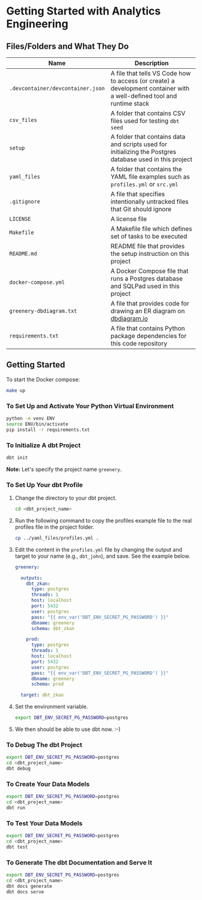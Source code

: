 # Getting Started with Analytics Engineering

## Files/Folders and What They Do

| Name | Description |
| - | - |
| `.devcontainer/devcontainer.json` | A file that tells VS Code how to access (or create) a development container with a well-defined tool and runtime stack |
| `csv_files` | A folder that contains CSV files used for testing `dbt seed` |
| `setup` | A folder that contains data and scripts used for initializing the Postgres database used in this project |
| `yaml_files` | A folder that contains the YAML file examples such as `profiles.yml` or `src.yml` |
| `.gitignore` | A file that specifies intentionally untracked files that Git should ignore |
| `LICENSE` | A license file |
| `Makefile` | A Makefile file which defines set of tasks to be executed |
| `README.md` | README file that provides the setup instruction on this project |
| `docker-compose.yml` | A Docker Compose file that runs a Postgres database and SQLPad used in this project |
| `greenery-dbdiagram.txt` | A file that provides code for drawing an ER diagram on [dbdiagram.io](https://dbdiagram.io/home) |
| `requirements.txt` | A file that contains Python package dependencies for this code repository |

## Getting Started

To start the Docker compose:

```sh
make up
```

### To Set Up and Activate Your Python Virtual Environment

```bash
python -m venv ENV
source ENV/bin/activate
pip install -r requirements.txt
```

### To Initialize A dbt Project

```bash
dbt init
```

**Note:** Let's specify the project name `greenery`.

### To Set Up Your dbt Profile

1. Change the directory to your dbt project.

    ```bash
    cd <dbt_project_name>
    ```

1. Run the following command to copy the profiles example file to the real
   profiles file in the project folder.

    ```bash
    cp ../yaml_files/profiles.yml .
    ```

1. Edit the content in the `profiles.yml` file by changing the output and
   target to your name (e.g., `dbt_john`), and save. See the example below.

    ```yaml
    greenery:

      outputs:
        dbt_zkan:
          type: postgres
          threads: 1
          host: localhost
          port: 5432
          user: postgres
          pass: "{{ env_var('DBT_ENV_SECRET_PG_PASSWORD') }}"
          dbname: greenery
          schema: dbt_zkan

        prod:
          type: postgres
          threads: 1
          host: localhost
          port: 5432
          user: postgres
          pass: "{{ env_var('DBT_ENV_SECRET_PG_PASSWORD') }}"
          dbname: greenery
          schema: prod

      target: dbt_zkan
    ```

1. Set the environment variable.

    ```bash
    export DBT_ENV_SECRET_PG_PASSWORD=postgres
    ```

1. We then should be able to use dbt now. :-)

### To Debug The dbt Project

```bash
export DBT_ENV_SECRET_PG_PASSWORD=postgres
cd <dbt_project_name>
dbt debug
```

### To Create Your Data Models

```bash
export DBT_ENV_SECRET_PG_PASSWORD=postgres
cd <dbt_project_name>
dbt run
```

### To Test Your Data Models

```bash
export DBT_ENV_SECRET_PG_PASSWORD=postgres
cd <dbt_project_name>
dbt test
```

### To Generate The dbt Documentation and Serve It

```bash
export DBT_ENV_SECRET_PG_PASSWORD=postgres
cd <dbt_project_name>
dbt docs generate
dbt docs serve
```

